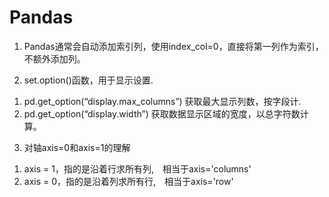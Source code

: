 # Pandas

1. Pandas通常会自动添加索引列，使用index_col=0，直接将第一列作为索引，不额外添加列。  
 
2. set.option()函数，用于显示设置.   
1) pd.get_option(“display.max_columns”) 获取最大显示列数，按字段计.    
2) pd.get_option(“display.width”) 获取数据显示区域的宽度，以总字符数计算。

3. 对轴axis=0和axis=1的理解
1) axis = 1，指的是沿着行求所有列,　相当于axis='columns'
2) axis = 0，指的是沿着列求所有行,　相当于axis='row'
